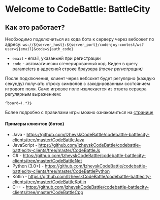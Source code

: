 # Welcome to CodeBattle: BattleCity
## Как это работает?
Необходимо подключиться из кода бота к серверу через вебсокет по адресу:
`ws://${server_host}:${server_port}/codenjoy-contest/ws?user=${email}&code=${auth_code}`
- `email` - email, указанынй при регистрации
- `code` - автоматически сгенерированный код. Виден в query parameters в адресной строке браузера *(после регистрации)*

После подключения, клиент через вебсокет будет регулярно (каждую секунду) получать строку символов с закодированным состоянием игрового поля. 
Само игровое поле извлекается из ответа сервера регулярным выражением:
```
^board=(.*)$
```

Более подробно с правилами игры можно ознакомиться на [странице](Rules.md)

#### Примеры клиентов (ботов)
- Java - https://github.com/IzhevskCodeBattle/codebattle-battlecity-clients/tree/master/CodeBattleJava 
- JavaScript - https://github.com/IzhevskCodeBattle/codebattle-battlecity-clients/tree/master/CodeBattleJs
- C# - https://github.com/IzhevskCodeBattle/codebattle-battlecity-clients/tree/master/CodeBattleNet
- Python (3.0+) - https://github.com/IzhevskCodeBattle/codebattle-battlecity-clients/tree/master/CodeBattlePython
- Kotlin - https://github.com/IzhevskCodeBattle/codebattle-battlecity-clients/tree/master/CodeBattleKotlin
- C++ - https://github.com/IzhevskCodeBattle/codebattle-battlecity-clients/tree/master/CodeBattleCpp
